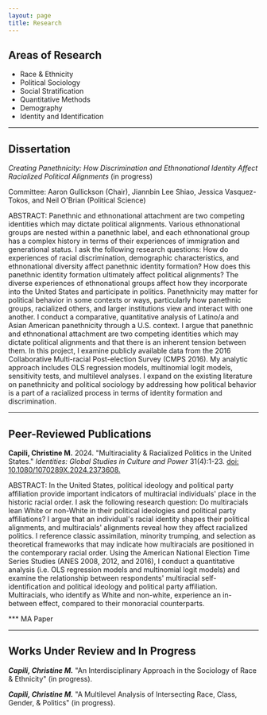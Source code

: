 ```yaml
---
layout: page
title: Research
---
```


**Areas of Research**
-
- Race &  Ethnicity
- Political Sociology
- Social Stratification
- Quantitative Methods
- Demography
- Identity and Identification

--- 

**Dissertation**
-
*Creating Panethnicity: How Discrimination and Ethnonational Identity Affect Racialized Political Alignments* (in progress)

Committee: Aaron Gullickson (Chair), Jiannbin Lee Shiao, Jessica Vasquez-Tokos, and Neil O'Brian (Political Science)

ABSTRACT: Panethnic and ethnonational attachment are two competing identities which may dictate political alignments. Various ethnonational groups are nested within a panethnic label, and each ethnonational group has a complex history in terms of their experiences of immigration and generational status. I ask the following research questions: How do experiences of racial discrimination, demographic characteristics, and ethnonational diversity affect panethnic identity formation? How does this panethnic identity formation ultimately affect political alignments? The diverse experiences of ethnonational groups affect how they incorporate into the United States and participate in politics. Panethnicity may matter for political behavior in some contexts or ways, particularly how panethnic groups, racialized others, and larger institutions view and interact with one another. I conduct a comparative, quantitative analysis of Latino/a and Asian American panethnicity through a U.S. context. I argue that panethnic and ethnonational attachment are two competing identities which may dictate political alignments and that there is an inherent tension between them. In this project, I examine publicly available data from the 2016 Collaborative Multi-racial Post-election Survey (CMPS 2016). My analytic approach includes OLS regression models, multinomial logit models, sensitivity tests, and multilevel analyses. I expand on the existing literature on panethnicity and political sociology by addressing how political behavior is a part of a racialized process in terms of identity formation and discrimination.

---

**Peer-Reviewed Publications**
-
**Capili, Christine M.** 2024. "Multiraciality & Racialized Politics in the United States." *Identities: Global Studies in Culture and Power* 31(4):1-23. [doi: 10.1080/1070289X.2024.2373608.](https://www.tandfonline.com/doi/full/10.1080/1070289X.2024.2373608?src=)

ABSTRACT: In the United States, political ideology and political party affiliation provide important indicators of multiracial individuals' place in the historic racial order. I ask the following research question: Do multiracials lean White or non-White in their political ideologies and political party affiliations? I argue that an individual's racial identity shapes their political alignments, and multiracials' alignments reveal how they affect racialized politics. I reference classic assimilation, minority trumping, and selection as theoretical frameworks that may indicate how multiracials are positioned in the contemporary racial order. Using the American National Election Time Series Studies (ANES 2008, 2012, and 2016), I conduct a quantitative analysis (i.e. OLS regression models and multinomial logit models) and examine the relationship between respondents' multiracial self-identification and political ideology and political party affiliation. Multiracials, who identify as White and non-white, experience an in-between effect, compared to their monoracial counterparts.

*** MA Paper

---

**Works Under Review and In Progress**
-
***Capili, Christine M.*** "An Interdisciplinary Approach in the Sociology of Race & Ethnicity" (in progress).

***Capili, Christine M.*** "A Multilevel Analysis of Intersecting Race, Class, Gender, & Politics" (in progress).



